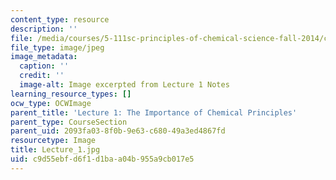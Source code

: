 ```yaml
---
content_type: resource
description: ''
file: /media/courses/5-111sc-principles-of-chemical-science-fall-2014/c9d55ebfd6f1d1baa04b955a9cb017e5_Lecture_1.jpg
file_type: image/jpeg
image_metadata:
  caption: ''
  credit: ''
  image-alt: Image excerpted from Lecture 1 Notes
learning_resource_types: []
ocw_type: OCWImage
parent_title: 'Lecture 1: The Importance of Chemical Principles'
parent_type: CourseSection
parent_uid: 2093fa03-8f0b-9e63-c680-49a3ed4867fd
resourcetype: Image
title: Lecture_1.jpg
uid: c9d55ebf-d6f1-d1ba-a04b-955a9cb017e5
---
```

